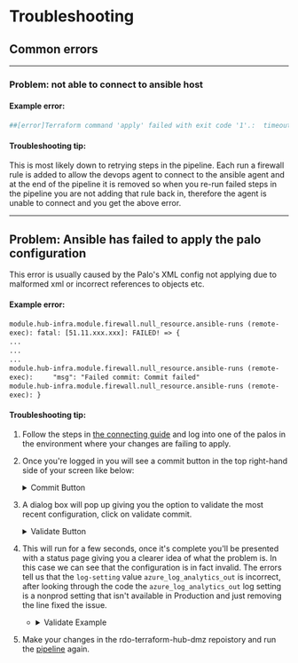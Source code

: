 # Troubleshooting 





## Common errors  
---
### **Problem:** not able to connect to ansible host

#### **Example error:**
```bash
##[error]Terraform command 'apply' failed with exit code '1'.:  timeout - last error: dial tcp 51.137.145.88:22: i/o timeout
```

#### **Troubleshooting tip:**
This is most likely down to retrying steps in the pipeline. Each run a firewall rule is added to allow the devops agent to connect to the ansible agent and at the end of the pipeline it is removed so when you re-run failed steps in the pipeline you are not adding that rule back in, therefore the agent is unable to connect and you get the above error.

---
## Problem: Ansible has failed to apply the palo configuration

This error is usually caused by the Palo's XML config not applying due to malformed xml or incorrect references to objects etc. 

#### **Example error:**
```
module.hub-infra.module.firewall.null_resource.ansible-runs (remote-exec): fatal: [51.11.xxx.xxx]: FAILED! => {
...
...
...
module.hub-infra.module.firewall.null_resource.ansible-runs (remote-exec):     "msg": "Failed commit: Commit failed"
module.hub-infra.module.firewall.null_resource.ansible-runs (remote-exec): }
```

#### **Troubleshooting tip:**

1. Follow the steps in [the connecting guide](connecting.md) and log into one of the palos in the environment where your changes are failing to apply. 

2. Once you're logged in you will see a commit button in the top right-hand side of your screen like below:
    <details> 
    <summary>Commit Button</summary>

    ![Commit Button](images/palo-commit.png)
   
    </details>

3. A dialog box will pop up giving you the option to validate the most recent configuration, click on validate commit. 

    <details> 
    <summary>Validate Button</summary>
    ![Validate Button](images/validate-button.png)
    </details>

4. This will run for a few seconds, once it's complete you'll be presented with a status page giving you a clearer idea of what the problem is. In this case we can see that the configuration is in fact invalid. The errors tell us that the `log-setting` value `azure_log_analytics_out` is incorrect, after looking through the code the `azure_log_analytics_out` log setting is a nonprod setting that isn't available in Production and just removing the line fixed the issue. 

    - <details> <summary>Validate Example</summary>![Validate Example](images/example-validate.png)</details>

5. Make your changes in the rdo-terraform-hub-dmz repoistory and run the [pipeline](https://dev.azure.com/hmcts/PlatformOperations/_build?definitionId=226&_a=summary) again. 